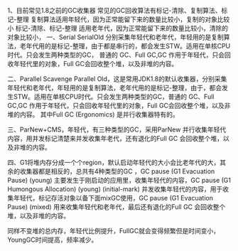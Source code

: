 1、目前常见1.8之前的GC收集器
常见的GC回收算法有标记-清除、复制算法、标记-整理
复制算法适用年轻代，因为正常能留下来的数量比较小，复制的对象比较小
标记-清除、标记-整理 适用老年代，因为正常能留下来的数量比较小，清除的对象比较小，
一、Serial  SerialOld  分别采集年轻代和老年代，年轻用的是复制算法，老年代用的是标记-整理，由于都是串行的，都会发生STW。适用在单核CPU时代。只会发生两种类型的GC，
普通的 GC、Full GC,GC 作用于年轻代，只会回收年轻代里的对象，Full GC会回收整个堆，以及非堆的内容。

二、Parallel Scavenge Parallel Old，这是常用JDK1.8的默认收集器，分别采集年轻代和老年代，年轻用的是复制算法，老年代用的是标记-整理，由于，都会发生STW。适用在单核CPU时代。只会发生两种类型的GC，普通的 GC、Full GC,GC 作用于年轻代，只会回收年轻代里的对象，Full GC会回收整个堆，以及非堆的内容。 其中Full GC (Ergonomics) 是并行收集器特有的。

三、ParNew+CMS，年轻代，有三种类型的GC，采用ParNew 并行收集年轻代内容，用并发标记清楚来并发收集年老代，还有退化的Full GC 会回收整个堆，以及非堆的内容。


四、G1将堆内存分成一个个region，默认启动年轻代的大小会比老年代的大，其余的收集器都是相反的，总共有4种类型的GC ，GC pause (G1 Evacuation Pause) (young) 主要发生于刚启动的应用里，收集年轻代的内容，GC pause (G1 Humongous Allocation) (young) (initial-mark) 并发收集年轻代的内容，用于收集年轻代，标记存活对象以备下面mixGC使用，GC pause (G1 Evacuation Pause) (mixed) 用来收集年轻代和老年代，最后还有退化的Full GC 会回收整个堆，以及非堆的内容。

同样不变堆的总内存，年轻代比例提升，FullGC就会变得频繁但是时间变小，YoungGC时间提高，频率减少。
